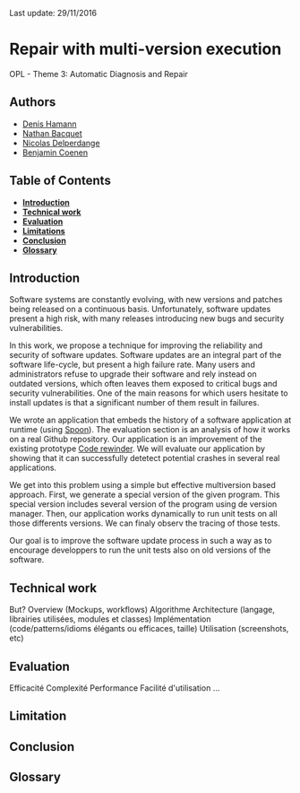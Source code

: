 Last update: 29/11/2016
# Repair with multi-version execution
OPL - Theme 3: Automatic Diagnosis and Repair
## Authors
- [Denis Hamann](#https://github.com/denishamann)
- [Nathan Bacquet](#https://github.com/Apolloch)
- [Nicolas Delperdange](#https://github.com/Oupsla)
- [Benjamin Coenen](#https://github.com/bnjjj)

## Table of Contents
- **[Introduction](#introduction)**   
- **[Technical work](#technical-work)**   
- **[Evaluation](#evaluation)**
- **[Limitations](#limitation)**  
- **[Conclusion](#conclusion)**
- **[Glossary](#glossary)**

## Introduction

Software systems are constantly evolving, with new versions and patches being released on a continuous basis. Unfortunately, software updates present a high risk, with many releases introducing new bugs and security vulnerabilities.

In this work, we propose a technique for improving the reliability and security of software updates. Software updates are an integral part of the software life-cycle, but present a high failure rate. Many users and administrators refuse to upgrade their software and rely instead on outdated versions, which often leaves them exposed to critical bugs and security vulnerabilities. One of the main reasons for which users hesitate to install updates is that a significant number of them result in failures. 

We wrote an application that embeds the history of a software application at runtime (using [Spoon](https://github.com/INRIA/spoon)). The evaluation section is an analysis of how it works on a real Github repository.
Our application is an improvement of the existing prototype [Code rewinder](https://github.com/dufaux/IDL-1). We will evaluate our application by showing that it can successfully detetect potential crashes in several real applications.

We get into this problem using a simple but effective multiversion based approach. First, we generate a special version of the given program. This special version includes several version of the program using de version manager. Then, our application works dynamically to run unit tests on all those differents versions. We can finaly observ the tracing of those tests.

Our goal is to improve the software update process in such a way as to encourage developpers to run the unit tests also on old versions of the software.

## Technical work
But?
Overview (Mockups, workflows)
Algorithme
Architecture (langage, librairies utilisées, modules et classes)
Implémentation (code/patterns/idioms élégants ou efficaces, taille)
Utilisation (screenshots, etc)
## Evaluation
Efficacité
Complexité
Performance
Facilité d'utilisation
...
## Limitation
## Conclusion
## Glossary
